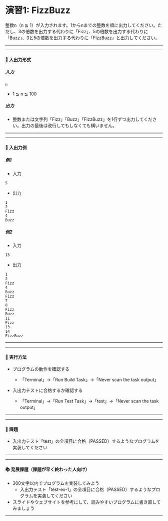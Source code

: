 # 演習1: FizzBuzz
整数n（n ≧ 1）が入力されます。1からnまでの整数を順に出力してください。ただし、3の倍数を出力する代わりに「Fizz」、5の倍数を出力する代わりに「Buzz」、3と5の倍数を出力する代わりに「FizzBuzz」と出力してください。
<br><hr><hr>

#### 📕 入出力形式
##### 入力
```terminal
n
```
- 1 ≦ n ≦ 100
##### 出力
- 整数または文字列「Fizz」「Buzz」「FizzBuzz」を1行ずつ出力してください。出力の最後は改行してもしなくても構いません。

<hr><hr>

#### 📘 入出力例
##### 例1
- 入力
```
5
```
- 出力
```
1
2
Fizz
4
Buzz
```
##### 例2
- 入力
```
15
```
- 出力
```
1
2
Fizz
4
Buzz
Fizz
7
8
Fizz
Buzz
11
Fizz
13
14
FizzBuzz
```
<hr><hr>

#### 📙 実行方法
- プログラムの動作を確認する
  - 「<walkthrough-editor-spotlight spotlightId="menu-terminal">Terminal</walkthrough-editor-spotlight>」→「Run Build Task」→「Never scan the task output」

- 入出力テストに合格するか確認する
  - 「<walkthrough-editor-spotlight spotlightId="menu-terminal">Terminal</walkthrough-editor-spotlight>」→「Run Test Task」→「test」→「Never scan the task output」
<hr><hr>

#### 📗 課題
- 入出力テスト「test」の全項目に合格（PASSED）するようなプログラムを実装してください
<hr><hr>

#### 📚 発展課題（課題が早く終わった人向け）
- 300文字以内でプログラムを実装してみよう
    - 入出力テスト「test-ex-1」の全項目に合格（PASSED）するようなプログラムを実装してください
- スライドやウェブサイトを参考にして、読みやすいプログラムに書き直してみましょう
<hr><br><br>